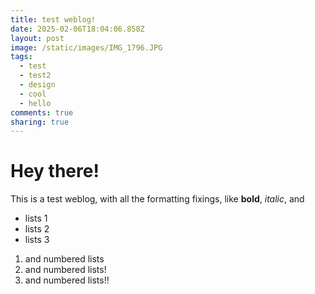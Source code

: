 ```yaml
---
title: test weblog!
date: 2025-02-06T18:04:06.858Z
layout: post 
image: /static/images/IMG_1796.JPG
tags:
  - test
  - test2
  - design
  - cool
  - hello
comments: true
sharing: true
---
```

# Hey there! 



This is a test weblog, with all the formatting fixings, like **bold**, *italic*, and

* lists 1
* lists 2
* lists 3



1. and numbered lists
2. and numbered lists!
3. and numbered lists!!